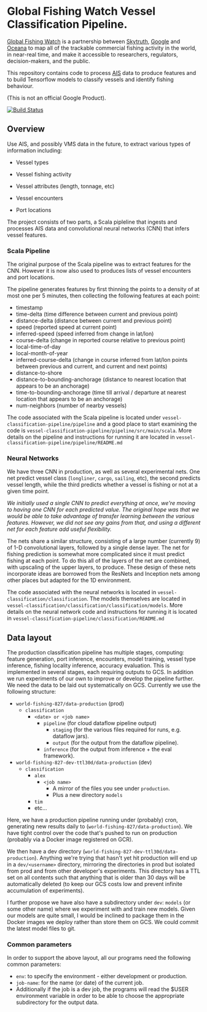 # Global Fishing Watch Vessel Classification Pipeline.

[Global Fishing Watch](http://globalfishingwatch.org) is a partnership between [Skytruth](https://skytruth.org), [Google](https://environment.google/projects/fishing-watch/) and [Oceana](http://oceana.org) to map all of the trackable commercial fishing activity in the world, in near-real time, and make it accessible to researchers, regulators, decision-makers, and the public.

This repository contains code to process [AIS](https://en.wikipedia.org/wiki/Automatic_identification_system) data to produce features and to build Tensorflow models to classify vessels and identify fishing behaviour.

(This is not an official Google Product).

[![Build Status](https://travis-ci.org/GlobalFishingWatch/vessel-classification-pipeline.svg?branch=master)](https://travis-ci.org/GlobalFishingWatch/vessel-classification-pipeline)

## Overview

Use AIS, and possibly VMS data in the future, to extract various types of information including:
   
  - Vessel types

  - Vessel fishing activity

  - Vessel attributes (length, tonnage, etc)

  - Vessel encounters

  - Port locations


The project consists of two parts, a Scala pipleline that ingests and processes AIS data and convolutional
neural networks (CNN) that infers vessel features.

### Scala Pipeline

The original purpose of the Scala pipeline was to extract features for the CNN. However it is now also
used to produces lists of vessel encounters and port locations. 

The pipeline generates features by first thinning the points to a density of at most one per 5 minutes, then 
collecting the following features at each point:

  - timestamp
  - time-delta (time difference between current and previous point)
  - distance-delta (distance between current and previous point)
  - speed (reported speed at current point)
  - inferred-speed (speed inferred from change in lat/lon)
  - course-delta (change in reported course relative to previous point)
  - local-time-of-day
  - local-month-of-year
  - inferred-course-delta (change in course inferred from lat/lon points between 
                            previous and current, and current and next points)
  - distance-to-shore
  - distance-to-bounding-anchorage (distance to nearest location that appears to be an anchorage)
  - time-to-bounding-anchorage (time till arrival / departure at nearest location that appears to
                                 be an anchorage)
  - num-neighbors (number of nearby vessels)

[comment]: # (TODO: add more info on encounters) 

[comment]: # (TODO: add more info on port locations) 

The code associated with the Scala pipeline is located under `vessel-classification-pipeline/pipeline`
and a good place to start examining the code is `vessel-classification-pipeline/pipeline/src/main/scala`.
More details on the pipeline and instructions for running it are located in
`vessel-classification-pipeline/pipeline/README.md`


### Neural Networks

We have three CNN in production, as well as several experimental nets. One net
predict vessel class (`longliner`, `cargo`, `sailing`, etc), the second predicts
vessel length, while the third predicts whether a vessel is fishing or not at
a given time point.

*We initially used a single CNN to predict everything at once,
we're moving to having one CNN for each predicted value.  The original
hope was that we would be able to take advantage of transfer learning between
the various features. However, we did not see any gains from that, and using
a different net for each feature add useful flexibility.*

The nets share a similar structure, consisting of a large number (currently 9)
of 1-D convolutional layers, followed by a single dense layer. The net for 
fishing prediction is somewhat more complicated since it must predict fishing at
each point. To do this all of the layers of the net are combined, with upscaling
of the upper layers, to produce. These design of these nets incorporate ideas are borrowed
from the ResNets and Inception nets among other places but adapted for the 1D environment.

The code associated with the neural networks is located in
`vessel-classification/classification`. The models themselves are located
in `vessel-classification/classification/classification/models`. More details
on the neural network code and instructions for running it is located in 
`vessel-classification-pipeline/classification/README.md`


## Data layout

The production classification pipeline has multiple stages, computing: feature generation, port
inference, encounters, model training, vessel type inference, fishing locality inference, accuracy
evaluation. This is implemented in several stages, each requiring outputs to GCS. In addition we
run experiments of our own to improve or develop the pipeline further. We need the data to be laid
out systematically on GCS. Currently we use the following structure:

* `world-fishing-827/data-production` (prod)
  * `classification`
    * `<date> or <job name>`
      * `pipeline` (for cloud dataflow pipeline output)
        * `staging` (for the various files required for runs, e.g. dataflow jars).
        * `output` (for the output from the dataflow pipeline).
      * `inference` (for the output from inference + the eval framework).
* `world-fishing-827-dev-ttl30d/data-production` (dev)
    * `classification`
      * `alex`
        * `<job name>`
          * A mirror of the files you see under `production`.
          * Plus a new directory `models`
      * `tim`
      * etc...

Here, we have a production pipeline running under (probably) cron, generating new results daily to
(`world-fishing-827/data-production`).
We have tight control over the code that's pushed to run on production (probably via a Docker image
registered on GCR).

We then have a dev directory (`world-fishing-827-dev-ttl30d/data-production`). Anything we're trying
that hasn't yet hit production will end up in a `dev/<username>` directory, mirroring the
directories in prod but isolated from prod and from other developer's experiments. This directory
has a TTL set on all contents such that anything that is older than 30 days will be automatically
deleted (to keep our GCS costs low and prevent infinite accumulation of experiments).

I further propose we have also have a subdirectory under `dev`: `models` (or some other name) where
we experiment with and train new models. Given our models are quite small, I would be inclined to
package them in the Docker images we deploy rather than store them on GCS. We could commit the
latest model files to git.

### Common parameters

In order to support the above layout, all our programs need the following common parameters:

* `env`: to specify the environment - either development or production.
* `job-name`: for the name (or date) of the current job.
* Additionally if the job is a dev job, the programs will read the $USER environment variable
  in order to be able to choose the appropriate subdirectory for the output data.



